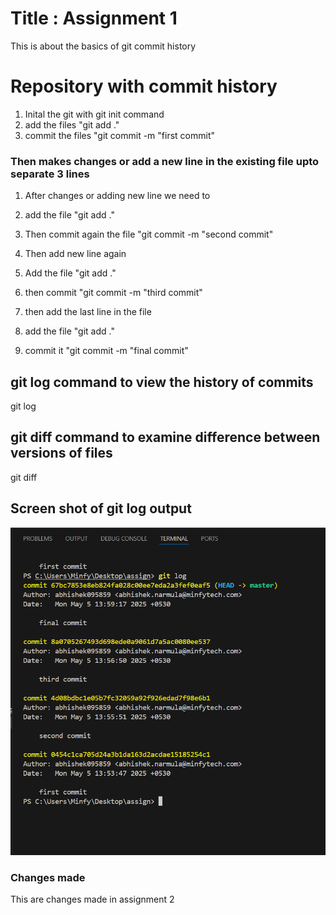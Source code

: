 # Title : Assignment 1 

This is about the basics of git commit history

# Repository with commit history
1. Inital the git with git init command
2. add the files "git add ."
3. commit the files "git commit -m "first commit"

### Then makes changes or add a new line in the existing file upto separate  3 lines 
1. After changes or adding new line we need to
2. add the file "git add ."
3. Then commit again the file "git commit -m "second commit"

4. Then add new line again 
5. Add the file "git add ."
6. then commit "git commit -m "third commit"

7. then add the last line in the file 
8. add the file "git add ."
9. commit it "git commit -m "final commit"

## git log command to view the history of commits 
git log 

## git diff command to examine difference between versions of files 
git diff 


## Screen shot of git log output


![git log screenshot](Screenshot.png)

### Changes made 
This are changes made in assignment 2

